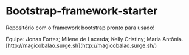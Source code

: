 # Bootstrap-framework-starter
Repositório com o framework bootstrap pronto para usado!
     
Equipe: Jonas Fortes; Milene de Lacerda; Kelly Cristiny; Maria Antônia.
[http://magicobalao.surge.sh](http://magicobalao.surge.sh/)